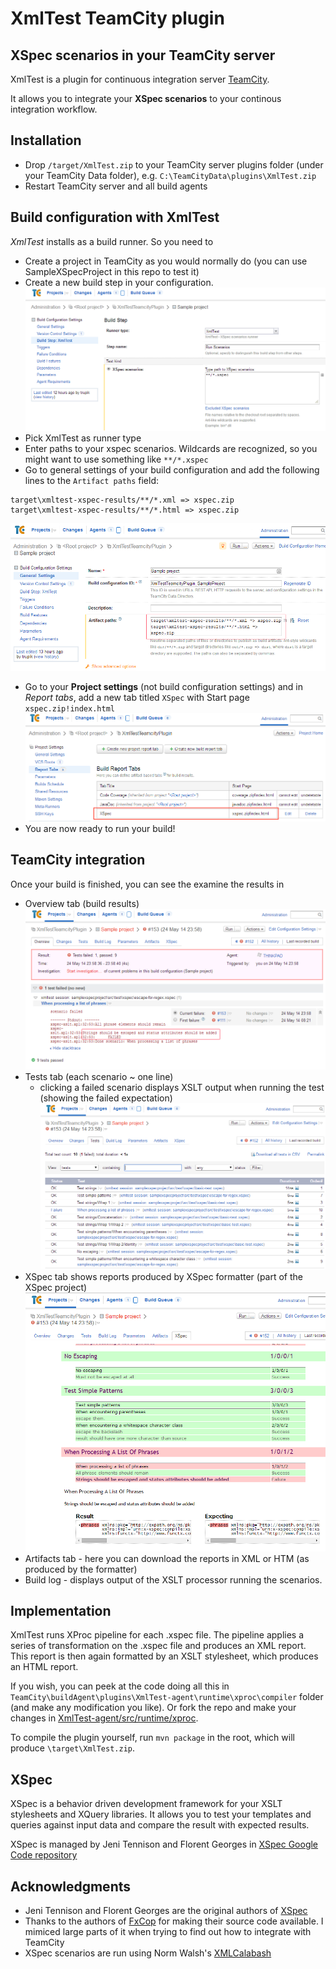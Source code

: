XmlTest TeamCity plugin
=======================
XSpec scenarios in your TeamCity server
-------------------------------------------

XmlTest is a plugin for continuous integration server [TeamCity](http://www.jetbrains.com/teamcity/).

It allows you to integrate your **XSpec scenarios** to your continous integration workflow. 

Installation
------------

* Drop `/target/XmlTest.zip` to your TeamCity server plugins folder (under your TeamCity Data folder), e.g. `C:\TeamCityData\plugins\XmlTest.zip`
* Restart TeamCity server and all build agents

Build configuration with XmlTest
--------------------------------

*XmlTest* installs as a build runner. So you need to 

* Create a project in TeamCity as you would normally do (you can use SampleXSpecProject in this repo to test it)
* Create a new build step in your configuration. 
![XmlTest build step](https://raw.githubusercontent.com/j-maly/XmlTestTeamCityPlugin/master/docs/screenshots/build-step.png)
* Pick XmlTest as runner type 
* Enter paths to your xspec scenarios. Wildcards are recognized, so you might want to use something like `**/*.xspec`
* Go to general settings of your build configuration and add the following lines to the `Artifact paths` field: 
```
target\xmltest-xspec-results/**/*.xml => xspec.zip
target\xmltest-xspec-results/**/*.html => xspec.zip
```
![XmlTest artifact settings](https://raw.githubusercontent.com/j-maly/XmlTestTeamCityPlugin/master/docs/screenshots/project-artifacts.png)
* Go to your **Project settings** (not build configuration settings) and in *Report tabs*, add a new tab titled `XSpec` with Start page `xspec.zip!index.html`
![XmlTest setting up XSpec report tab](https://raw.githubusercontent.com/j-maly/XmlTestTeamCityPlugin/master/docs/screenshots/report-tabs.png)
* You are now ready to run your build! 

TeamCity integration
--------------------

Once your build is finished, you can see the examine the results in 
* Overview tab (build results)
![XmlTest - Overview tab](https://raw.githubusercontent.com/j-maly/XmlTestTeamCityPlugin/master/docs/screenshots/overview-tab.png)
* Tests tab (each scenario ~ one line)
  * clicking a failed scenario displays XSLT output when running the test (showing the failed expectation)
![XmlTest - Tests tab](https://raw.githubusercontent.com/j-maly/XmlTestTeamCityPlugin/master/docs/screenshots/tests-tab.png)
* XSpec tab shows reports produced by XSpec formatter (part of the XSpec project)
![XmlTest - XSpec tab](https://raw.githubusercontent.com/j-maly/XmlTestTeamCityPlugin/master/docs/screenshots/xspec-tab.png) 
* Artifacts tab - here you can download the reports in XML or HTM (as produced by the formatter)
* Build log - displays output of the XSLT processor running the scenarios. 

Implementation
--------------
XmlTest runs XProc pipeline for each .xspec file. The pipeline applies a series of transformation on the .xspec file and produces an XML report. This report is then again formatted by an XSLT stylesheet, which produces an HTML report. 

If you wish, you can peek at the code doing all this in `TeamCity\buildAgent\plugins\XmlTest-agent\runtime\xproc\compiler` folder (and make any modification you like). Or fork the repo and make your changes in [XmlTest-agent/src/runtime/xproc](/XmlTest-agent/src/runtime/xproc).

To compile the plugin yourself, run `mvn package` in the root, which will produce `\target\XmlTest.zip`.

XSpec
-----

XSpec is a behavior driven development framework for your XSLT stylesheets and XQuery libraries. It allows you to test your templates and queries against input data and compare the result with expected results. 

XSpec is managed by Jeni Tennison and Florent Georges in [XSpec Google Code repository](https://code.google.com/p/xspec/)


Acknowledgments
---------------

* Jeni Tennison and Florent Georges are the original authors of [XSpec](https://code.google.com/p/xspec/)
* Thanks to the authors of [FxCop](http://blog.jetbrains.com/teamcity/tag/fxcop/) for making their source code available. I mimiced large parts of it when trying to find out how to integrate with TeamCity
* XSpec scenarios are run using Norm Walsh's [XMLCalabash](http://xmlcalabash.com/)
